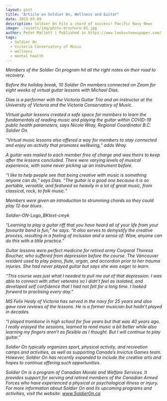 ```yaml
---
layout: post
title: "Article on Soldier On, Wellness and Guitar"
date: 2015-03-09
description: Soldier On hits a chord of success! Pacific Navy News
image: ./assets/img/photo-brochure-01.jpg
author: Peter Mallett | Published in https://www.lookoutnewspaper.com/
tags:
  - Soldier On
  - Victoria Conservatory of Music
  - wellness
  - mental health
---
```


<p><em>Members of the Soldier On program hit all the right notes on their road to recovery.

Before the holiday break, 10 Soldier On members connected on Zoom for eight weeks of virtual guitar lessons with Michael Dias.

Dias is a performer with the Victoria Guitar Trio and an instructor at the University of Victoria and the Victoria Conservatory of Music.

Virtual guitar lessons created a safe space for members to learn the fundamentals of reading music and playing the guitar within COVID-19 public health parameters, says Nicole Wray, Regional Coordinator B.C. Soldier On.

“Virtual music lessons also offered a way for members to stay connected and enjoy an activity that promotes wellbeing,” adds Wray.

A guitar was mailed to each member free of charge and was theirs to keep after the lessons concluded. There were varying levels of musical experience, with some never picking up an instrument before.

“I like to help people see that being creative with music is something anyone can do,” says Dias. “The guitar is a good one because it is so portable, versatile, and featured so heavily in a lot of great music, from classical, rock, to folk music.”

Members were given an introduction to strumming chords so they could play 12-bar blues.

Soldier-ON-Logo_BKtext-cmyk

“Learning to play a guitar riff that you have heard all of your life from your favourite band is fun,” he says. “It also serves to demystify the creative process, resulting in a feeling of inclusion and a sense of: Wow, anyone can do this with a little practice.”

Guitar lessons were perfect medicine for retired army Corporal Theresa Boucher, who suffered from depression before the course. The Vancouver resident used to play piano, flute, organ, and accordion prior to her trauma injuries. She had never played guitar but says she was eager to learn.

“This course was just what I needed to pull me out of that depression. I was able to connect with other veterans so I didn’t feel as isolated, and developed self confidence that I had not felt for a long time. I looked forward to practising every day.”

MS Felix Healy of Victoria has served in the navy for 25 years and also gave rave reviews of the lessons. He is a former musician but hadn’t played in decades.

“I played trombone in high school for five years but that was 40 years ago. I really enjoyed the sessions, learned to read music a bit better while also learning my fingers aren’t as flexible as I thought. But I will continue to play guitar.”

Soldier On typically organizes sport, physical activity, and recreation camps and activities, as well as supporting Canada’s Invictus Games team. However, Soldier On has recently expanded to include the creative arts and hopes to continue offering such opportunities.

Soldier On is a program of Canadian Morale and Welfare Services. It provides support for serving and retired members of the Canadian Armed Forces who have experienced a physical or psychological illness or injury. For more information about Soldier On and its upcoming programs and activities, visit the website: www.SoldierOn.ca<br>
</em></p>


                                             
